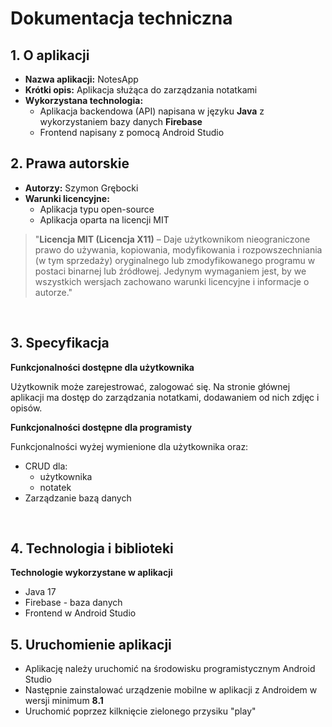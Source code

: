 # **Dokumentacja techniczna**

## **1. O aplikacji**
- **Nazwa aplikacji:** NotesApp
- **Krótki opis:** Aplikacja służąca do zarządzania notatkami
- **Wykorzystana technologia:**
   - Aplikacja backendowa (API) napisana w języku **Java** z wykorzystaniem bazy danych **Firebase**
   - Frontend napisany z pomocą Android Studio

## **2. Prawa autorskie**
- **Autorzy:** Szymon Grębocki
- **Warunki licencyjne:**
  - Aplikacja typu open-source
  - Aplikacja oparta na licencji MIT


> "**Licencja MIT (Licencja X11)** –  Daje użytkownikom nieograniczone prawo do używania, kopiowania, modyfikowania i rozpowszechniania (w tym sprzedaży) oryginalnego lub zmodyfikowanego programu w postaci binarnej lub źródłowej. Jedynym wymaganiem jest, by we wszystkich wersjach zachowano warunki licencyjne i informacje o autorze."

<br>

## **3. Specyfikacja**
**Funkcjonalności dostępne dla użytkownika**

Użytkownik może zarejestrować, zalogować się. Na stronie głównej aplikacji ma dostęp do zarządzania notatkami, dodawaniem od nich zdjęc i opisów.

**Funkcjonalności dostępne dla programisty**

Funkcjonalności wyżej wymienione dla użytkownika oraz:
- CRUD dla:
  - użytkownika
  - notatek
- Zarządzanie bazą danych

<br>

## **4. Technologia i biblioteki**

**Technologie wykorzystane w aplikacji**

- Java 17
- Firebase - baza danych
- Frontend w Android Studio

## **5. Uruchomienie aplikacji**

- Aplikację należy uruchomić na środowisku programistycznym Android Studio
- Następnie zainstalować urządzenie mobilne w aplikacji z Androidem w wersji minimum **8.1**
- Uruchomić poprzez kilknięcie zielonego przysiku "play"
